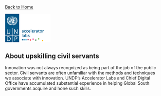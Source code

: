 
[Back to Home](../README.md)

<img src="../public/imgs/UNDP_accelerator_labs_logo_vertical_color_RGB.png"  width="150" alt="undp_accelerator_labs_logo">

## About upskilling civil servants

Innovation was not always recognized as being part of the job of the public sector. Civil servants are often unfamiliar with the methods and techniques we associate with innovation. UNDP’s Accelerator Labs and Chief Digital Office have accumulated substantial experience in helping Global South governments acquire and hone such skills.   
